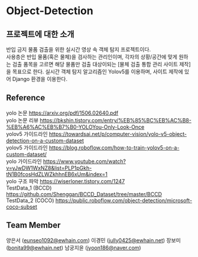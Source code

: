 # Object-Detection


프로젝트에 대한 소개
--------------------
반입 금지 물품 검출을 위한 실시간 영상 속 객체 탐지 프로젝트이다.    
사용층은 반입 물품(혹은 물체)을 검사하는 관리인이며, 각자의 상황/공간에 맞게 원하는 검출 품목을 고르면 해당 물품만 검출 대상이되는 [물체 검출 통합 관리 사이트 제작]을 목표으로 한다.
실시간 객체 탐지 알고리즘인 Yolov5를 이용하며, 사이트 제작에 있어 Django 환경을 이용한다.

Reference
---------
yolo 논문 https://arxiv.org/pdf/1506.02640.pdf   
yolo 논문 리뷰 https://bkshin.tistory.com/entry/%EB%85%BC%EB%AC%B8-%EB%A6%AC%EB%B7%B0-YOLOYou-Only-Look-Once   
yolov5 가이드라인 https://towardsai.net/p/computer-vision/yolo-v5-object-detection-on-a-custom-dataset   
yolov5 가이드라인 https://blog.roboflow.com/how-to-train-yolov5-on-a-custom-dataset/   
yolo 가이드라인 https://www.youtube.com/watch?v=yJwDW1WxNZ8&list=PLP1pGkh-tN1B0fcosHdZLWZkhhnEB6xUm&index=1   
yolo 구조 파악 https://wiserloner.tistory.com/1247   
TestData_1 (BCCD) https://github.com/Shenggan/BCCD_Dataset/tree/master/BCCD   
TestData_2 (COCO) https://public.roboflow.com/object-detection/microsoft-coco-subset   

Team Member
-----------
양은서 (eunseo1092@ewhain.com) 
이경민 (jully0425@ewhain.net) 
장보미 (bonita99@ewhain.net)
남궁지윤 (jyoon186@naver.com) 
